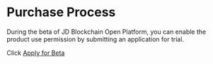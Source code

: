 # Purchase Process

During the beta of JD Blockchain Open Platform, you can enable the product use permission by submitting an application for trial.

Click [Apply for Beta](https://www.jdcloud.com/public/testApply/baas)
